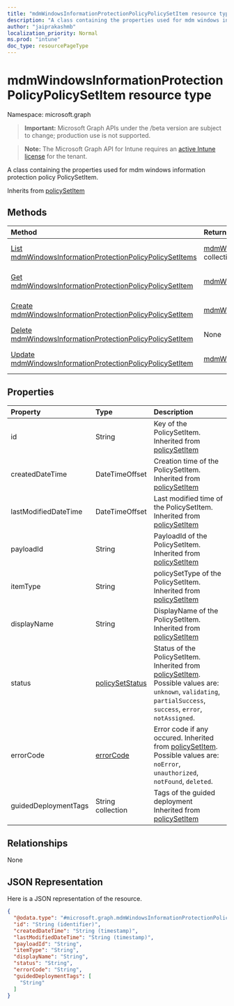 ```yaml
---
title: "mdmWindowsInformationProtectionPolicyPolicySetItem resource type"
description: "A class containing the properties used for mdm windows information protection policy PolicySetItem."
author: "jaiprakashmb"
localization_priority: Normal
ms.prod: "intune"
doc_type: resourcePageType
---
```


# mdmWindowsInformationProtectionPolicyPolicySetItem resource type

Namespace: microsoft.graph

> **Important:** Microsoft Graph APIs under the /beta version are subject to change; production use is not supported.

> **Note:** The Microsoft Graph API for Intune requires an [active Intune license](https://go.microsoft.com/fwlink/?linkid=839381) for the tenant.

A class containing the properties used for mdm windows information protection policy PolicySetItem.


Inherits from [policySetItem](../resources/intune-policyset-policysetitem.md)

## Methods
|Method|Return Type|Description|
|:---|:---|:---|
|[List mdmWindowsInformationProtectionPolicyPolicySetItems](../api/intune-policyset-mdmwindowsinformationprotectionpolicypolicysetitem-list.md)|[mdmWindowsInformationProtectionPolicyPolicySetItem](../resources/intune-policyset-mdmwindowsinformationprotectionpolicypolicysetitem.md) collection|List properties and relationships of the [mdmWindowsInformationProtectionPolicyPolicySetItem](../resources/intune-policyset-mdmwindowsinformationprotectionpolicypolicysetitem.md) objects.|
|[Get mdmWindowsInformationProtectionPolicyPolicySetItem](../api/intune-policyset-mdmwindowsinformationprotectionpolicypolicysetitem-get.md)|[mdmWindowsInformationProtectionPolicyPolicySetItem](../resources/intune-policyset-mdmwindowsinformationprotectionpolicypolicysetitem.md)|Read properties and relationships of the [mdmWindowsInformationProtectionPolicyPolicySetItem](../resources/intune-policyset-mdmwindowsinformationprotectionpolicypolicysetitem.md) object.|
|[Create mdmWindowsInformationProtectionPolicyPolicySetItem](../api/intune-policyset-mdmwindowsinformationprotectionpolicypolicysetitem-create.md)|[mdmWindowsInformationProtectionPolicyPolicySetItem](../resources/intune-policyset-mdmwindowsinformationprotectionpolicypolicysetitem.md)|Create a new [mdmWindowsInformationProtectionPolicyPolicySetItem](../resources/intune-policyset-mdmwindowsinformationprotectionpolicypolicysetitem.md) object.|
|[Delete mdmWindowsInformationProtectionPolicyPolicySetItem](../api/intune-policyset-mdmwindowsinformationprotectionpolicypolicysetitem-delete.md)|None|Deletes a [mdmWindowsInformationProtectionPolicyPolicySetItem](../resources/intune-policyset-mdmwindowsinformationprotectionpolicypolicysetitem.md).|
|[Update mdmWindowsInformationProtectionPolicyPolicySetItem](../api/intune-policyset-mdmwindowsinformationprotectionpolicypolicysetitem-update.md)|[mdmWindowsInformationProtectionPolicyPolicySetItem](../resources/intune-policyset-mdmwindowsinformationprotectionpolicypolicysetitem.md)|Update the properties of a [mdmWindowsInformationProtectionPolicyPolicySetItem](../resources/intune-policyset-mdmwindowsinformationprotectionpolicypolicysetitem.md) object.|

## Properties
|Property|Type|Description|
|:---|:---|:---|
|id|String|Key of the PolicySetItem. Inherited from [policySetItem](../resources/intune-policyset-policysetitem.md)|
|createdDateTime|DateTimeOffset|Creation time of the PolicySetItem. Inherited from [policySetItem](../resources/intune-policyset-policysetitem.md)|
|lastModifiedDateTime|DateTimeOffset|Last modified time of the PolicySetItem. Inherited from [policySetItem](../resources/intune-policyset-policysetitem.md)|
|payloadId|String|PayloadId of the PolicySetItem. Inherited from [policySetItem](../resources/intune-policyset-policysetitem.md)|
|itemType|String|policySetType of the PolicySetItem. Inherited from [policySetItem](../resources/intune-policyset-policysetitem.md)|
|displayName|String|DisplayName of the PolicySetItem. Inherited from [policySetItem](../resources/intune-policyset-policysetitem.md)|
|status|[policySetStatus](../resources/intune-policyset-policysetstatus.md)|Status of the PolicySetItem. Inherited from [policySetItem](../resources/intune-policyset-policysetitem.md). Possible values are: `unknown`, `validating`, `partialSuccess`, `success`, `error`, `notAssigned`.|
|errorCode|[errorCode](../resources/intune-policyset-errorcode.md)|Error code if any occured. Inherited from [policySetItem](../resources/intune-policyset-policysetitem.md). Possible values are: `noError`, `unauthorized`, `notFound`, `deleted`.|
|guidedDeploymentTags|String collection|Tags of the guided deployment Inherited from [policySetItem](../resources/intune-policyset-policysetitem.md)|

## Relationships
None

## JSON Representation
Here is a JSON representation of the resource.
<!-- {
  "blockType": "resource",
  "keyProperty": "id",
  "@odata.type": "microsoft.graph.mdmWindowsInformationProtectionPolicyPolicySetItem"
}
-->
``` json
{
  "@odata.type": "#microsoft.graph.mdmWindowsInformationProtectionPolicyPolicySetItem",
  "id": "String (identifier)",
  "createdDateTime": "String (timestamp)",
  "lastModifiedDateTime": "String (timestamp)",
  "payloadId": "String",
  "itemType": "String",
  "displayName": "String",
  "status": "String",
  "errorCode": "String",
  "guidedDeploymentTags": [
    "String"
  ]
}
```






